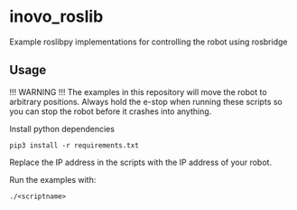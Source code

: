 # inovo_roslib
Example roslibpy implementations for controlling the robot using rosbridge

## Usage

!!! WARNING !!!
The examples in this repository will move the robot to arbitrary positions. Always hold the e-stop when running these scripts so you can stop the robot before it crashes into anything.

Install python dependencies
```
pip3 install -r requirements.txt
```

Replace the IP address in the scripts with the IP address of your robot.

Run the examples with:
```
./<scriptname>
```
